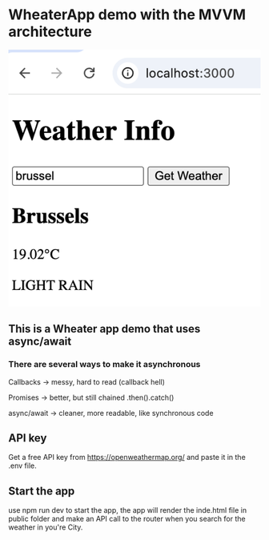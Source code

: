 # WheaterApp demo with the MVVM architecture

![A mushroom-head robot drinking bubble tea](./image.png)

## This is a Wheater app demo that uses async/await
### There are several ways to make it asynchronous

Callbacks → messy, hard to read (callback hell)

Promises → better, but still chained .then().catch()

async/await → cleaner, more readable, like synchronous code

## API key
Get a free API key from https://openweathermap.org/
and paste it in the .env file.

## Start the app
use npm run dev to start the app, the app will render the inde.html file in public folder and make an API call to the router when you search for the weather in you're City.
